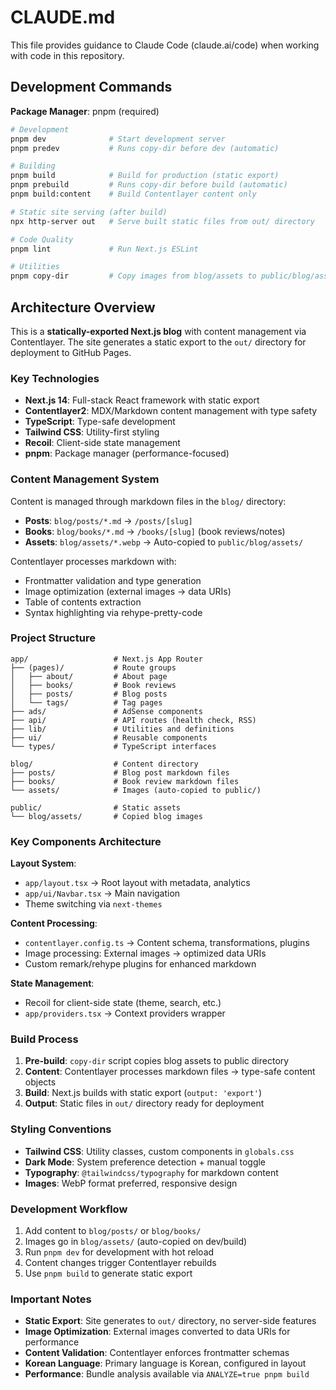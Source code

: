 # CLAUDE.md

This file provides guidance to Claude Code (claude.ai/code) when working with code in this repository.

## Development Commands

**Package Manager**: pnpm (required)

```bash
# Development
pnpm dev              # Start development server
pnpm predev           # Runs copy-dir before dev (automatic)

# Building
pnpm build            # Build for production (static export)
pnpm prebuild         # Runs copy-dir before build (automatic)
pnpm build:content    # Build Contentlayer content only

# Static site serving (after build)
npx http-server out   # Serve built static files from out/ directory

# Code Quality
pnpm lint             # Run Next.js ESLint

# Utilities
pnpm copy-dir         # Copy images from blog/assets to public/blog/assets
```

## Architecture Overview

This is a **statically-exported Next.js blog** with content management via Contentlayer. The site generates a static export to the `out/` directory for deployment to GitHub Pages.

### Key Technologies

- **Next.js 14**: Full-stack React framework with static export
- **Contentlayer2**: MDX/Markdown content management with type safety
- **TypeScript**: Type-safe development
- **Tailwind CSS**: Utility-first styling
- **Recoil**: Client-side state management
- **pnpm**: Package manager (performance-focused)

### Content Management System

Content is managed through markdown files in the `blog/` directory:

- **Posts**: `blog/posts/*.md` → `/posts/[slug]`
- **Books**: `blog/books/*.md` → `/books/[slug]` (book reviews/notes)
- **Assets**: `blog/assets/*.webp` → Auto-copied to `public/blog/assets/`

Contentlayer processes markdown with:

- Frontmatter validation and type generation
- Image optimization (external images → data URIs)
- Table of contents extraction
- Syntax highlighting via rehype-pretty-code

### Project Structure

```
app/                   # Next.js App Router
├── (pages)/           # Route groups
│   ├── about/         # About page
│   ├── books/         # Book reviews
│   ├── posts/         # Blog posts
│   └── tags/          # Tag pages
├── ads/               # AdSense components
├── api/               # API routes (health check, RSS)
├── lib/               # Utilities and definitions
├── ui/                # Reusable components
└── types/             # TypeScript interfaces

blog/                  # Content directory
├── posts/             # Blog post markdown files
├── books/             # Book review markdown files
└── assets/            # Images (auto-copied to public/)

public/                # Static assets
└── blog/assets/       # Copied blog images
```

### Key Components Architecture

**Layout System**:

- `app/layout.tsx` → Root layout with metadata, analytics
- `app/ui/Navbar.tsx` → Main navigation
- Theme switching via `next-themes`

**Content Processing**:

- `contentlayer.config.ts` → Content schema, transformations, plugins
- Image processing: External images → optimized data URIs
- Custom remark/rehype plugins for enhanced markdown

**State Management**:

- Recoil for client-side state (theme, search, etc.)
- `app/providers.tsx` → Context providers wrapper

### Build Process

1. **Pre-build**: `copy-dir` script copies blog assets to public directory
2. **Content**: Contentlayer processes markdown files → type-safe content objects
3. **Build**: Next.js builds with static export (`output: 'export'`)
4. **Output**: Static files in `out/` directory ready for deployment

### Styling Conventions

- **Tailwind CSS**: Utility classes, custom components in `globals.css`
- **Dark Mode**: System preference detection + manual toggle
- **Typography**: `@tailwindcss/typography` for markdown content
- **Images**: WebP format preferred, responsive design

### Development Workflow

1. Add content to `blog/posts/` or `blog/books/`
2. Images go in `blog/assets/` (auto-copied on dev/build)
3. Run `pnpm dev` for development with hot reload
4. Content changes trigger Contentlayer rebuilds
5. Use `pnpm build` to generate static export

### Important Notes

- **Static Export**: Site generates to `out/` directory, no server-side features
- **Image Optimization**: External images converted to data URIs for performance
- **Content Validation**: Contentlayer enforces frontmatter schemas
- **Korean Language**: Primary language is Korean, configured in layout
- **Performance**: Bundle analysis available via `ANALYZE=true pnpm build`

